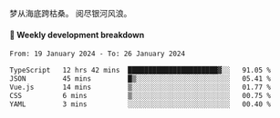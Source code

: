 梦从海底跨枯桑。
阅尽银河风浪。


#### 📝 Weekly development breakdown

<!--START_SECTION:waka-->

```txt
From: 19 January 2024 - To: 26 January 2024

TypeScript   12 hrs 42 mins  ██████████████████████▓░░   91.05 %
JSON         45 mins         █▒░░░░░░░░░░░░░░░░░░░░░░░   05.41 %
Vue.js       14 mins         ▒░░░░░░░░░░░░░░░░░░░░░░░░   01.77 %
CSS          6 mins          ▒░░░░░░░░░░░░░░░░░░░░░░░░   00.75 %
YAML         3 mins          ░░░░░░░░░░░░░░░░░░░░░░░░░   00.40 %
```

<!--END_SECTION:waka-->



